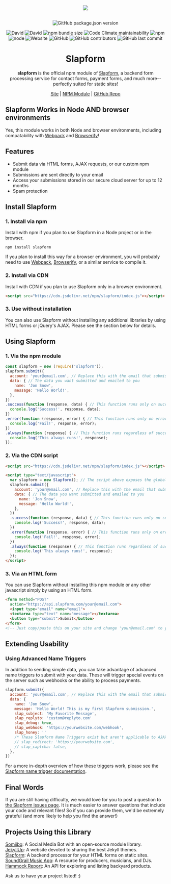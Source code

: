 <div align="center">
  <a href="https://cdn.itwcreativeworks.com/assets/slapform/images/logo/slapform-brandmark-blue-x.svg">
    <img src="https://cdn.itwcreativeworks.com/assets/slapform/images/logo/slapform-brandmark-blue-x.svg">
  </a>
  <br>
  <br>

![GitHub package.json version](https://img.shields.io/github/package-json/v/slapform/slapform.svg)

![David](https://img.shields.io/david/slapform/slapform.svg)
![David](https://img.shields.io/david/dev/slapform/slapform.svg) <!-- ![GitHub code size in bytes](https://img.shields.io/github/languages/code-size/slapform/slapform.svg) -->
![npm bundle size](https://img.shields.io/bundlephobia/min/slapform.svg)
![Code Climate maintainability](https://img.shields.io/codeclimate/maintainability-percentage/slapform/slapform.svg)
![npm](https://img.shields.io/npm/dm/slapform.svg)
![node](https://img.shields.io/node/v/slapform.svg)
![Website](https://img.shields.io/website/https/itwcreativeworks.com.svg)
![GitHub](https://img.shields.io/github/license/slapform/slapform.svg)
![GitHub contributors](https://img.shields.io/github/contributors/slapform/slapform.svg)
![GitHub last commit](https://img.shields.io/github/last-commit/slapform/slapform.svg)

# Slapform
**slapform** is the official npm module of [Slapform](https://slapform.com), a backend form processing service for contact forms, payment forms, and much more--perfectly suited for static sites!

[Site](https://slapform.com) | [NPM Module](https://www.npmjs.com/package/slapform) | [GitHub Repo](https://github.com/slapform/slapform)

</div>

## Slapform Works in Node AND browser environments
Yes, this module works in both Node and browser environments, including compatability with [Webpack](https://www.npmjs.com/package/webpack) and [Browserify](https://www.npmjs.com/package/browserify)!

## Features
* Submit data via HTML forms, AJAX requests, or our custom npm module
* Submissions are sent directly to your email
* Access your submissions stored in our secure cloud server for up to 12 months
* Spam protection

## Install Slapform
### 1. Install via npm
Install with npm if you plan to use Slapform in a Node project or in the browser.
```shell
npm install slapform
```
If you plan to install this way for a browser environment, you will probably need to use [Webpack](https://www.npmjs.com/package/webpack), [Browserify](https://www.npmjs.com/package/browserify), or a similar service to compile it.

### 2. Install via CDN
Install with CDN if you plan to use Slapform only in a browser environment.
```html
<script src="https://cdn.jsdelivr.net/npm/slapform/index.js"></script>
```

### 3. Use without installation
You can also use Slapform without installing any additional libraries by using HTML forms or jQuery's AJAX. Please see the section below for details.

## Using Slapform
### 1. Via the npm module
```js
const slapform = new (require('slapform'));
slapform.submit({
  account: 'your@email.com', // Replace this with the email that submissions should be sent to
  data: { // The data you want submitted and emailed to you
    name: 'Jon Snow',
    message: 'Hello World!',
  },
})
.success(function (response, data) { // This function runs only on success
  console.log('Success!', response, data);
})
.error(function (response, error) { // This function runs only on error
  console.log('Fail!', response, error);
})
.always(function (response) { // This function runs regardless of success or error
  console.log('This always runs!', response);
});
```

### 2. Via the CDN script
```html
<script src="https://cdn.jsdelivr.net/npm/slapform/index.js"></script>

<script type="text/javascript">
  var slapform = new Slapform(); // The script above exposes the global variable 'Slapform'
  slapform.submit({
    account: 'your@email.com', // Replace this with the email that submissions should be sent to
    data: { // The data you want submitted and emailed to you
      name: 'Jon Snow',
      message: 'Hello World!',
    },
  })
  .success(function (response, data) { // This function runs only on success
    console.log('Success!', response, data);
  })
  .error(function (response, error) { // This function runs only on error
    console.log('Fail!', response, error);
  })
  .always(function (response) { // This function runs regardless of success or error
    console.log('This always runs!', response);
  });  
</script>
```

### 3. Via an HTML form
You can use Slapform without installing this npm module or any other javascript simply by using an HTML form.
```html
<form method="POST"
  action="https://api.slapform.com/your@email.com">
  <input type="email" name="email">
  <textarea type="text" name="message"></textarea>
  <button type="submit">Submit</button>
</form>
<!-- Just copy/paste this on your site and change 'your@email.com' to your email! -->
```

## Extending Usability

### Using Advanced Name Triggers
In addition to sending simple data, you can take advantage of advanced name triggers to submit with your data. These will trigger special events on the server such as webhooks or the ability to process payments.
```js
slapform.submit({
  account: 'your@email.com', // Replace this with the email that submissions should be sent to
  data: {
    name: 'Jon Snow',
    message: 'Hello World! This is my first Slapform submission.',
    slap_subject: 'My Favorite Message',
    slap_replyto: 'custom@replyto.com'
    slap_debug: true,
    slap_webhook: 'https://yourwebsite.com/webhook',
    slap_honey: ''
    /* These Slapform Name Triggers exist but aren't applicable to AJAX submissions */
    // slap_redirect: 'https://yourwebsite.com',
    // slap_captcha: false,
  },
})
```

For a more in-depth overview of how these triggers work, please see the [Slapform name trigger documentation](https://slapform.com/docs/name-triggers/).

## Final Words
If you are still having difficulty, we would love for you to post
a question to [the Slapform issues page](https://github.com/slapform/slapform/issues). It is much easier to answer questions that include your code and relevant files! So if you can provide them, we'd be extremely grateful (and more likely to help you find the answer!)

## Projects Using this Library
[Somiibo](https://somiibo.com/): A Social Media Bot with an open-source module library. <br>
[JekyllUp](https://jekyllup.com/): A website devoted to sharing the best Jekyll themes. <br>
[Slapform](https://slapform.com/): A backend processor for your HTML forms on static sites. <br>
[SoundGrail Music App](https://app.soundgrail.com/): A resource for producers, musicians, and DJs. <br>
[Hammock Report](https://hammockreport.com/): An API for exploring and listing backyard products. <br>

Ask us to have your project listed! :)
